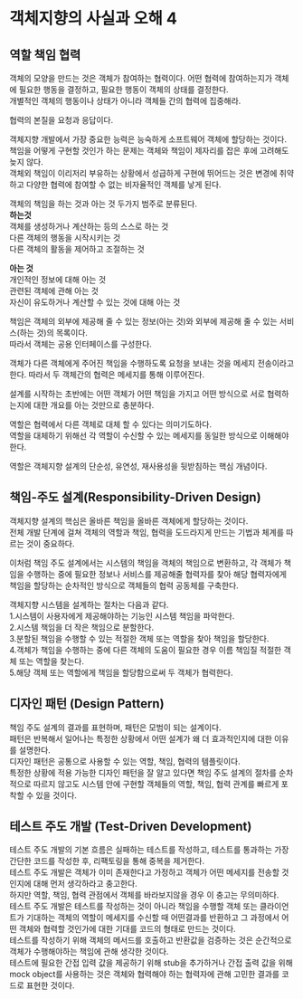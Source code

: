 # 객체지향의 사실과 오해 4
   
## 역할 책임 협력
객체의 모양을 만드는 것은 객체가 참여하는 협력이다. 어떤 협력에 참여하는지가 객체에 필요한 행동을 결정하고, 필요한 행동이 객체의 상태를 결정한다.   
개별적인 객체의 행동이나 상태가 아니라 객체들 간의 협력에 집중해라.   
   
협력의 본질을 요청과 응답이다.   
   
객체지향 개발에서 가장 중요한 능력은 능숙하게 소프트웨어 객체에 할당하는 것이다.   
책임을 어떻게 구현할 것인가 하는 문제는 객체와 책임이 제자리를 잡은 후에 고려해도 늦지 않다.   
객체외 책임이 이리저리 부유하는 상황에서 성급하게 구현에 뛰어드는 것은 변경에 취약하고 다양한 협력에 참여할 수 없는 비자율적인 객체를 낳게 된다.   
   
객체의 책임을 하는 것과 아는 것 두가지 범주로 분류된다.   
**하는것**   
객체를 생성하거나 계산하는 등의 스스로 하는 것   
다른 객체의 행동을 시작시키는 것   
다른 객체의 활동을 제어하고 조절하는 것   
   
**아는 것**   
개인적인 정보에 대해 아는 것   
관련된 객체에 관해 아는 것   
자신이 유도하거나 계산할 수 있는 것에 대해 아는 것   
   
책임은 객체의 외부에 제공해 줄 수 있는 정보(아는 것)와 외부에 제공해 줄 수 있는 서비스(하는 것)의 목록이다.   
따라서 객체는 공용 인터페이스를 구성한다.   
   
객체가 다른 객체에게 주어진 책임을 수행하도록 요청을 보내는 것을 메세지 전송이라고 한다. 따라서 두 객체간의 협력은 메세지를 통해 이루어진다.   
   
설계를 시작하는 초반에는 어떤 객체가 어떤 책임을 가지고 어떤 방식으로 서로 협력하는지에 대한 개요를 아는 것만으로 충분하다.   
   
역할은 협력에서 다른 객체로 대체 할 수 있다는 의미기도하다.   
역할을 대체하기 위해선 각 역할이 수신할 수 있는 메세지를 동일한 방식으로 이해해야한다.   
   
역할은 객체지향 설계의 단순성, 유연성, 재사용성을 뒷받침하는 핵심 개념이다.   
   
## 책임-주도 설계(Responsibility-Driven Design)
객체지향 설계의 핵심은 올바른 책임을 올바른 객체에게 할당하는 것이다.   
전체 개발 단계에 걸쳐 객체의 역할과 책임, 협력을 도드라지게 만드는 기법과 체계를 따르는 것이 중요하다.   
   
이처럼 책임 주도 설계에서는 시스템의 책임을 객체의 책임으로 변환하고, 각 객체가 책임을 수행하는 중에 필요한 정보나 서비스를 제공해줄 협력자를 찾아 해당 협력자에게 책임을 할당하는 순차적인 방식으로 객체들의 협력 공동체를 구축한다.   
   
객체지향 시스템을 설계하는 절차는 다음과 같다.   
1.시스템이 사용자에게 제공해야하는 기능인 시스템 책임을 파악한다.   
2.시스템 책임을 더 작은 책임으로 분할한다.   
3.분할된 책임을 수행할 수 있는 적절한 객체 또는 역할을 찾아 책임을 할당한다.   
4.객체가 책임을 수행하는 중에 다른 객체의 도움이 필요한 경우 이름 책임질 적절한 객체 또는 역할을 찾는다.   
5.해당 객체 또는 역할에게 책임을 할당함으로써 두 객체가 협력한다.   
   
## 디자인 패턴 (Design Pattern)
책임 주도 설계의 결과를 표현하며, 패턴은 모범이 되는 설계이다.   
패턴은 반복해서 일어나는 특정한 상황에서 어떤 설계가 왜 더 효과적인지에 대한 이유를 설명한다.   
디자인 패턴은 공통으로 사용할 수 있는 역할, 책임, 협력의 템플릿이다.   
특정한 상황에 적용 가능한 디자인 패턴을 잘 알고 있다면 책임 주도 설계의 절차를 순차적으로 따르지 않고도 시스템 안에 구현할 객체들의 역할, 책임, 협력 관계를 빠르게 포착할 수 있을 것이다.   
   
## 테스트 주도 개발 (Test-Driven Development)
테스트 주도 개발의 기본 흐름은 실패하는 테스트를 작성하고, 테스트를 통과하는 가장 간단한 코드를 작성한 후, 리팩토링을 통해 중복을 제거한다.   
테스트 주도 개발은 객체가 이미 존재한다고 가정하고 객체가 어떤 메세지를 전송할 것인지에 대해 먼저 생각하라고 충고한다.   
하지만 역할, 책임, 협력 관점에서 객체를 바라보지않을 경우 이 충고는 무의미하다.   
테스트 주도 개발은 테스트를 작성하는 것이 아니라 책임을 수행할 객체 또는 클라이언트가 기대하는 객체의 역할이 메세지를 수신할 때 어떤결과를 반환하고 그 과정에서 어떤 객체와 협력할 것인가에 대한 기대를 코드의 형태로 만드는 것이다.   
테스트를 작성하기 위해 객체의 메서드를 호출하고 반환값을 검증하는 것은 순간적으로 객체가 수행해야하는 책임에 관해 생각한 것이다.   
테스트에 필요한 간접 입력 값을 제공하기 위해 stub을 추가하거나 간접 출력 값을 위해 mock object를 사용하는 것은 객체와 협력해야 하는 협력자에 관해 고민한 결과를 코드로 표현한 것이다.   


